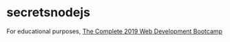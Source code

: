 # secretsnodejs

For educational purposes, [The Complete 2019 Web Development Bootcamp](https://www.udemy.com/the-complete-web-development-bootcamp)
